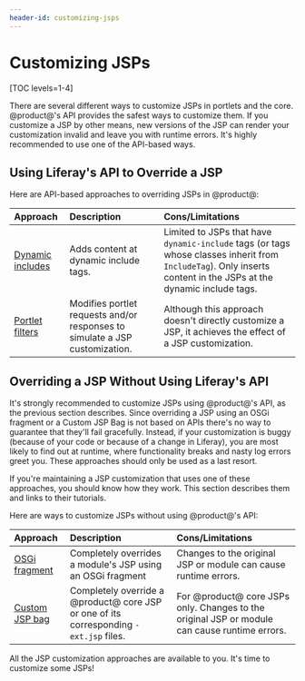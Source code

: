 ```yaml
---
header-id: customizing-jsps
---
```


# Customizing JSPs

[TOC levels=1-4]

There are several different ways to customize JSPs in portlets and the core.
@product@'s API provides the safest ways to customize them. If you customize a
JSP by other means, new versions of the JSP can render your customization
invalid and leave you with runtime errors. It's highly recommended to use one of
the API-based ways. 

## Using Liferay's API to Override a JSP

Here are API-based approaches to overriding JSPs in @product@:

 **Approach** | **Description** | **Cons/Limitations** |
 :----------- | :-------------- | :-------------- |
[Dynamic includes](/docs/7-1/tutorials/-/knowledge_base/t/customizing-jsps-with-dynamic-includes) | Adds content at dynamic include tags. | Limited to JSPs that have `dynamic-include` tags (or tags whose classes inherit from `IncludeTag`). Only inserts content in the JSPs at the dynamic include tags. |
[Portlet filters](/docs/7-1/tutorials/-/knowledge_base/t/jsp-overrides-using-portlet-filters) | Modifies portlet requests and/or responses to simulate a JSP customization. | Although this approach doesn't directly customize a JSP, it achieves the effect of a JSP customization. |

<!-- TODO - Include inlined content approach after getting more info. - Jim
Inlined content | Some @product@ JSPs include content from other JSPs that you can modify. This "inlines" the content from the other JSPs into specific places in the root JSP. | Limited to JSPs that inline other JSPs. |
-->

## Overriding a JSP Without Using Liferay's API

It's strongly recommended to customize JSPs using @product@'s API, as the
previous section describes. Since overriding a JSP using an OSGi fragment or a
Custom JSP Bag is not based on APIs there's no way to guarantee that they'll
fail gracefully. Instead, if your customization is buggy (because of your code
or because of a change in Liferay), you are most likely to find out at runtime,
where functionality breaks and nasty log errors greet you. These approaches
should only be used as a last resort. 

If you're maintaining a JSP customization that uses one of these approaches, you
should know how they work. This section describes them and links to their
tutorials. 

Here are ways to customize JSPs without using @product@'s API:

 **Approach** | **Description** | **Cons/Limitations** |
 :----------- | :-------------- | :-------------- |
[OSGi fragment](/docs/7-1/tutorials/-/knowledge_base/t/jsp-overrides-using-osgi-fragments) | Completely overrides a module's JSP using an OSGi fragment | Changes to the original JSP or module can cause runtime errors. |
[Custom JSP bag](/docs/7-1/tutorials/-/knowledge_base/t/jsp-overrides-using-custom-jsp-bag) | Completely override a @product@ core JSP or one of its corresponding `-ext.jsp` files. | For @product@ core JSPs only. Changes to the original JSP or module can cause runtime errors. |

All the JSP customization approaches are available to you. It's time to
customize some JSPs!
